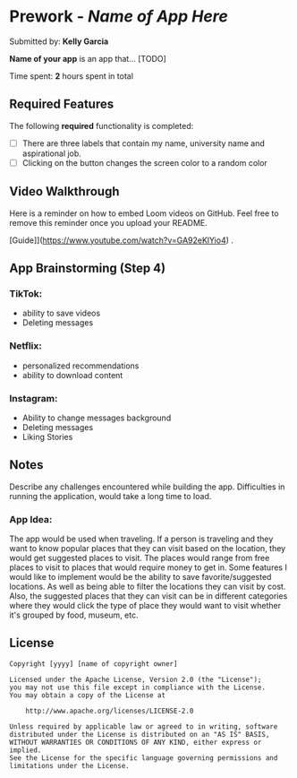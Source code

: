 # Prework - *Name of App Here*

Submitted by: **Kelly Garcia**

**Name of your app** is an app that... [TODO] 

Time spent: **2** hours spent in total

## Required Features

The following **required** functionality is completed:

- [ ] There are three labels that contain my name, university name and aspirational job.
- [ ] Clicking on the button changes the screen color to a random color
 
## Video Walkthrough

Here is a reminder on how to embed Loom videos on GitHub. Feel free to remove this reminder once you upload your README. 

[Guide]](https://www.youtube.com/watch?v=GA92eKlYio4) .

## App Brainstorming (Step 4)
### TikTok:
- ability to save videos
- Deleting messages
### Netflix:
- personalized recommendations
- ability to download content
### Instagram:
- Ability to change messages background
- Deleting messages
- Liking Stories
  
## Notes
Describe any challenges encountered while building the app.
Difficulties in running the application, would take a long time to load. 

### App Idea: 
The app would be used when traveling. If a person is traveling and they want to know popular places that they can visit based on the location, they would get suggested places to visit. The places would range from free places to visit to places that would require money to get in. Some features I would like to implement would be the ability to save favorite/suggested locations. As well as being able to filter the locations they can visit by cost. Also, the suggested places that they can visit can be in different categories where they would click the type of place they would want to visit whether it's grouped by food, museum, etc.

## License

    Copyright [yyyy] [name of copyright owner]

    Licensed under the Apache License, Version 2.0 (the "License");
    you may not use this file except in compliance with the License.
    You may obtain a copy of the License at

        http://www.apache.org/licenses/LICENSE-2.0

    Unless required by applicable law or agreed to in writing, software
    distributed under the License is distributed on an "AS IS" BASIS,
    WITHOUT WARRANTIES OR CONDITIONS OF ANY KIND, either express or implied.
    See the License for the specific language governing permissions and
    limitations under the License.
